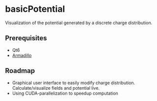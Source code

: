 # basicPotential

Visualization of the potential generated by a discrete charge distribution.


## Prerequisites
- Qt6
- <a href="https://arma.sourceforge.net/">Armadillo</a>

## Roadmap
- Graphical user interface to easily modify charge distribution. Calculate/visualize fields and potential live.
- Using CUDA-parallelization to speedup computation
